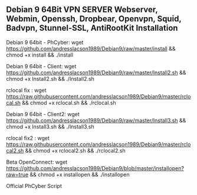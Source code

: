 Debian 9 64Bit VPN SERVER Webserver, Webmin, Openssh, Dropbear, Openvpn, Squid, Badvpn, Stunnel-SSL, AntiRootKit
Installation
------------------------------------------
Debian 9 64bit - PhCyber: wget https://github.com/andresslacson1989/Debian9/raw/master/install && chmod +x install && ./install

Debian 9 64bit - Client: wget https://github.com/andresslacson1989/Debian9/raw/master/Install2.sh && chmod +x Install2.sh && ./Install2.sh

rclocal fix : wget https://raw.githubusercontent.com/andresslacson1989/Debian9/master/rclocal.sh && chmod +x rclocal.sh && ./rclocal.sh


Debian 9 64bit - Client2: wget https://github.com/andresslacson1989/Debian9/raw/master/Install3.sh && chmod +x Install3.sh && ./Install3.sh

rclocal fix2 : wget https://raw.githubusercontent.com/andresslacson1989/Debian9/master/rclocal2.sh && chmod +x rclocal2.sh && ./rclocal2.sh

Beta OpenConnect: wget https://github.com/andresslacson1989/Debian9/blob/master/installopen?raw=true && chmod +x installopen && ./installopen

Official PhCyber Script
